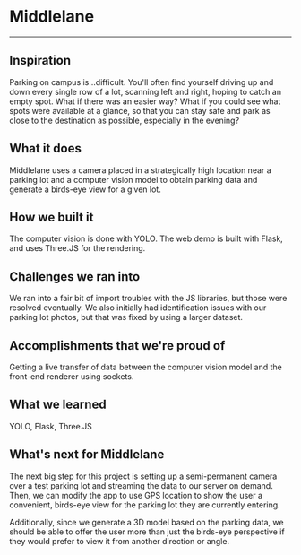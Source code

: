 # Middlelane
---

## Inspiration
Parking on campus is...difficult. You'll often find yourself driving up and down every single row of a lot, scanning left and right, hoping to catch an empty spot. What if there was an easier way? What if you could see what spots were available at a glance, so that you can stay safe and park as close to the destination as possible, especially in the evening?

## What it does
Middlelane uses a camera placed in a strategically high location near a parking lot and a computer vision model to obtain parking data and generate a birds-eye view for a given lot. 

## How we built it
The computer vision is done with YOLO. The web demo is built with Flask, and uses Three.JS for the rendering.

## Challenges we ran into
We ran into a fair bit of import troubles with the JS libraries, but those were resolved eventually. We also initially had identification issues with our parking lot photos, but that was fixed by using a larger dataset.

## Accomplishments that we're proud of
Getting a live transfer of data between the computer vision model and the front-end renderer using sockets.

## What we learned
YOLO, Flask, Three.JS

## What's next for Middlelane
The next big step for this project is setting up a semi-permanent camera over a test parking lot and streaming the data to our server on demand. Then, we can modify the app to use GPS location to show the user a convenient, birds-eye view for the parking lot they are currently entering. 

Additionally, since we generate a 3D model based on the parking data, we should be able to offer the user more than just the birds-eye perspective if they would prefer to view it from another direction or angle.